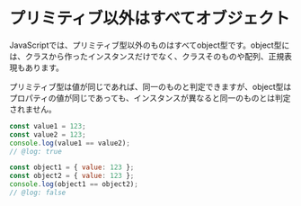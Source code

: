 # プリミティブ以外はすべてオブジェクト

JavaScriptでは、プリミティブ型以外のものはすべてobject型です。object型には、クラスから作ったインスタンスだけでなく、クラスそのものや配列、正規表現もあります。

プリミティブ型は値が同じであれば、同一のものと判定できますが、object型はプロパティの値が同じであっても、インスタンスが異なると同一のものとは判定されません。

```js twoslash
const value1 = 123;
const value2 = 123;
console.log(value1 == value2);
// @log: true

const object1 = { value: 123 };
const object2 = { value: 123 };
console.log(object1 == object2);
// @log: false
```
